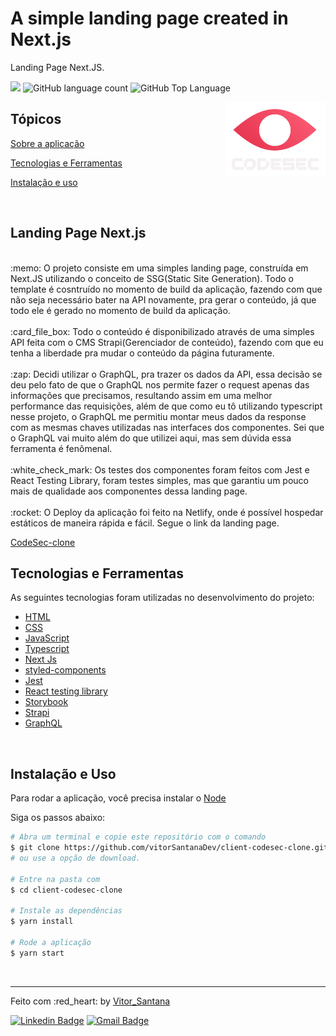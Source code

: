 # A simple landing page created in Next.js

<p>Landing Page Next.JS.</p>

<p>
  <img src="https://img.shields.io/badge/made%20by-Vitor%20Santana-E83752?style=flat-square">
  <img alt="GitHub language count" src="https://img.shields.io/github/languages/count/vitorSantanaDev/client-codesec-clone?color=E83752&style=flat-square">
  <img alt="GitHub Top Language" src="https://img.shields.io/github/languages/top/vitorSantanaDev/client-landing-page-react?color=E83752&style=flat-square">
</p>

<img align="right" src="./public/images/logo-2-codesec.svg" height="120">

## Tópicos

[Sobre a aplicação](#sobre-a-landing-page)

[Tecnologias e Ferramentas](#tecnologias-e-ferramentas)

[Instalação e uso](#instalação-e-uso)

<br>

## Landing Page Next.js

<br>
 :memo: O projeto consiste em uma simples landing page, construída em Next.JS utilizando o conceito de SSG(Static Site Generation). Todo o template é cosntruído no momento de build da aplicação, fazendo com que não seja necessário bater na API novamente, pra gerar o conteúdo, já que todo ele é gerado no momento de build da aplicação.
<br>
<br>
:card_file_box: Todo o conteúdo é disponibilizado através de uma simples API feita com o CMS Strapi(Gerenciador de conteúdo), fazendo com que eu tenha a liberdade pra mudar o conteúdo da página futuramente.
<br>
<br>
:zap: Decidi utilizar o GraphQL, pra trazer os dados da API, essa decisão se deu pelo fato de que o GraphQL nos permite fazer o request apenas das informações que precisamos, resultando assim em uma melhor performance das requisições, além de que como eu tô utilizando typescript nesse projeto, o GraphQL me permitiu montar meus dados da response com as mesmas chaves utilizadas nas interfaces dos componentes. Sei que o GraphQL vai muito além do que utilizei aqui, mas sem dúvida essa ferramenta é fenômenal.
<br>
<br>
:white_check_mark: Os testes dos componentes foram feitos com Jest e React Testing Library, foram testes simples, mas que garantiu um pouco mais de qualidade aos componentes dessa landing page.
<br>
<br>
:rocket: O Deploy da aplicação foi feito na Netlify, onde é possível hospedar estáticos de maneira rápida e fácil.
Segue o link da landing page.

[CodeSec-clone](https://codesec-clone.netlify.app)

## Tecnologias e Ferramentas

As seguintes tecnologias foram utilizadas no desenvolvimento do projeto:

- [HTML](https://devdocs.io/html/)
- [CSS](https://devdocs.io/css/)
- [JavaScript](https://devdocs.io/javascript/)
- [Typescript](https://www.typescriptlang.org/)
- [Next Js](https://nextjs.org/)
- [styled-components](https://styled-components.com/)
- [Jest](https://jestjs.io/pt-BR/)
- [React testing library](https://testing-library.com/docs/react-testing-library/intro/)
- [Storybook](https://storybook.js.org/)
- [Strapi](https://strapi.io/)
- [GraphQL](https://graphql.org/)

<br>

## Instalação e Uso

Para rodar a aplicação, você precisa instalar o [Node](https://nodejs.org/en/)

Siga os passos abaixo:

```bash
# Abra um terminal e copie este repositório com o comando
$ git clone https://github.com/vitorSantanaDev/client-codesec-clone.git
# ou use a opção de download.

# Entre na pasta com
$ cd client-codesec-clone

# Instale as dependências
$ yarn install

# Rode a aplicação
$ yarn start
```

<br>

---

Feito com :red_heart: by [Vitor_Santana](https://github.com/vitorSantanaDev)

[![Linkedin Badge](https://img.shields.io/badge/-Vitor%20Santana-blue?style=flat-square&logo=Linkedin&logoColor=white&link=https://www.linkedin.com/in/vitor-santana-bbb607217/)](https://www.linkedin.com/in/vitor-santana-bbb607217/)
[![Gmail Badge](https://img.shields.io/badge/-vitorsantana.developer@gmail-c14438?style=flat-square&logo=Gmail&logoColor=white&link=mailto:vitorsantana.developer@gmail)](mailto:vitorsantana.developer@gmail)
